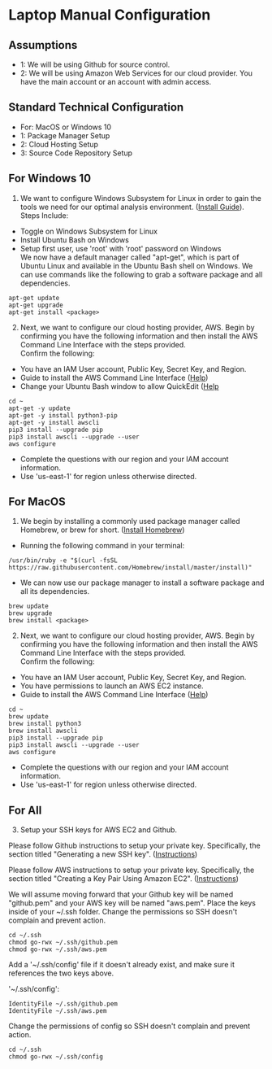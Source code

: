 # Laptop Manual Configuration

## Assumptions

  * 1: We will be using Github for source control.
  * 2: We will be using Amazon Web Services for our cloud provider.  You have the main account or an account with admin access.

## Standard Technical Configuration

  * For: MacOS or Windows 10
  * 1: Package Manager Setup
  * 2: Cloud Hosting Setup
  * 3: Source Code Repository Setup

## For Windows 10

1. We want to configure Windows Subsystem for Linux in order to gain the tools we need for our optimal analysis environment. ([Install Guide](https://msdn.microsoft.com/en-us/commandline/wsl/install_guide)).  
  Steps Include:  
  * Toggle on Windows Subsystem for Linux
  * Install Ubuntu Bash on Windows
  * Setup first user, use 'root' with 'root' password on Windows  
  We now have a default manager called "apt-get", which is part of Ubuntu Linux and available in the Ubuntu Bash shell on Windows.  We can use commands like the following to grab a software package and all dependencies.
  ```
  apt-get update
  apt-get upgrade
  apt-get install <package>
  ```

2. Next, we want to configure our cloud hosting provider, AWS.  Begin by confirming you have the following information and then install the AWS Command Line Interface with the steps provided.  
  Confirm the following:  
  * You have an IAM User account, Public Key, Secret Key, and Region.
  * Guide to install the AWS Command Line Interface ([Help](http://docs.aws.amazon.com/cli/latest/userguide/installing.html))
  * Change your Ubuntu Bash window to allow QuickEdit ([Help](https://stackoverflow.com/questions/38832230/copy-paste-in-bash-on-ubuntu-on-windows)
  ```
  cd ~
  apt-get -y update
  apt-get -y install python3-pip
  apt-get -y install awscli
  pip3 install --upgrade pip
  pip3 install awscli --upgrade --user
  aws configure
  ```
  * Complete the questions with our region and your IAM account information.
  * Use 'us-east-1' for region unless otherwise directed.

## For MacOS

1. We begin by installing a commonly used package manager called Homebrew, or brew for short. ([Install Homebrew](https://brew.sh/))
  * Running the following command in your terminal:
  ```
  /usr/bin/ruby -e "$(curl -fsSL https://raw.githubusercontent.com/Homebrew/install/master/install)"
  ```
  * We can now use our package manager to install a software package and all its dependencies.
  ```
  brew update
  brew upgrade
  brew install <package>
  ```

2. Next, we want to configure our cloud hosting provider, AWS.  Begin by confirming you have the following information and then install the AWS Command Line Interface with the steps provided.  
  Confirm the following:  
  * You have an IAM User account, Public Key, Secret Key, and Region.
  * You have permissions to launch an AWS EC2 instance.
  * Guide to install the AWS Command Line Interface ([Help](http://docs.aws.amazon.com/cli/latest/userguide/installing.html))
  ```
  cd ~
  brew update
  brew install python3
  brew install awscli
  pip3 install --upgrade pip
  pip3 install awscli --upgrade --user
  aws configure
  ```
  * Complete the questions with our region and your IAM account information.
  * Use 'us-east-1' for region unless otherwise directed.

## For All

3. Setup your SSH keys for AWS EC2 and Github.

  Please follow Github instructions to setup your private key. Specifically, the section titled "Generating a new SSH key". ([Instructions](https://help.github.com/articles/generating-a-new-ssh-key-and-adding-it-to-the-ssh-agent/))

  Please follow AWS instructions to setup your private key. Specifically, the section titled "Creating a Key Pair Using Amazon EC2".
  ([Instructions](https://docs.aws.amazon.com/AWSEC2/latest/UserGuide/ec2-key-pairs.html#having-ec2-create-your-key-pair))

  We will assume moving forward that your Github key will be named "github.pem" and your AWS key will be named "aws.pem".  Place the keys inside of your ~/.ssh folder.  Change the permissions so SSH doesn't complain and prevent action.
  ```
  cd ~/.ssh
  chmod go-rwx ~/.ssh/github.pem
  chmod go-rwx ~/.ssh/aws.pem
  ```

  Add a '~/.ssh/config' file if it doesn't already exist, and make sure it references the two keys above.

  '~/.ssh/config':
  ```
  IdentityFile ~/.ssh/github.pem
  IdentityFile ~/.ssh/aws.pem
  ```

  Change the permissions of config so SSH doesn't complain and prevent action.
  ```
  cd ~/.ssh
  chmod go-rwx ~/.ssh/config
  ```
